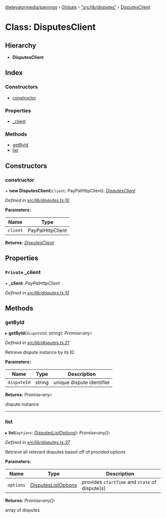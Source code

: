 [@elevatormedia/paymigo](../README.md) › [Globals](../globals.md) › ["src/lib/disputes"](../modules/_src_lib_disputes_.md) › [DisputesClient](_src_lib_disputes_.disputesclient.md)

# Class: DisputesClient

## Hierarchy

-   **DisputesClient**

## Index

### Constructors

-   [constructor](_src_lib_disputes_.disputesclient.md#constructor)

### Properties

-   [\_client](_src_lib_disputes_.disputesclient.md#private-_client)

### Methods

-   [getById](_src_lib_disputes_.disputesclient.md#getbyid)
-   [list](_src_lib_disputes_.disputesclient.md#list)

## Constructors

### constructor

\+ **new DisputesClient**(`client`: PayPalHttpClient): _[DisputesClient](_src_lib_disputes_.disputesclient.md)_

_Defined in [src/lib/disputes.ts:10](https://github.com/ELEVATORmedia/paymigo/blob/0314afc/src/lib/disputes.ts#L10)_

**Parameters:**

| Name     | Type             |
| -------- | ---------------- |
| `client` | PayPalHttpClient |

**Returns:** _[DisputesClient](_src_lib_disputes_.disputesclient.md)_

## Properties

### `Private` \_client

• **\_client**: _PayPalHttpClient_

_Defined in [src/lib/disputes.ts:10](https://github.com/ELEVATORmedia/paymigo/blob/0314afc/src/lib/disputes.ts#L10)_

## Methods

### getById

▸ **getById**(`disputeId`: string): _Promise‹any›_

_Defined in [src/lib/disputes.ts:21](https://github.com/ELEVATORmedia/paymigo/blob/0314afc/src/lib/disputes.ts#L21)_

Retrieve dispute instance by its ID

**Parameters:**

| Name        | Type   | Description               |
| ----------- | ------ | ------------------------- |
| `disputeId` | string | unique dispute identifier |

**Returns:** _Promise‹any›_

dispute instance

---

### list

▸ **list**(`options`: [DisputesListOptions](../modules/_src_lib_disputes_.md#disputeslistoptions)): _Promise‹any[]›_

_Defined in [src/lib/disputes.ts:37](https://github.com/ELEVATORmedia/paymigo/blob/0314afc/src/lib/disputes.ts#L37)_

Retrieve all relevant disputes based off of provided options

**Parameters:**

| Name      | Type                                                                        | Description                                    |
| --------- | --------------------------------------------------------------------------- | ---------------------------------------------- |
| `options` | [DisputesListOptions](../modules/_src_lib_disputes_.md#disputeslistoptions) | provides `startTime` and `state` of dispute(s) |

**Returns:** _Promise‹any[]›_

array of disputes
